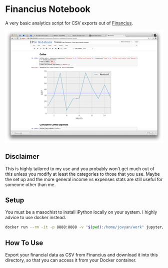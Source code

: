 # Financius Notebook

A very basic analytics script for CSV exports out of
[Financius](https://play.google.com/store/apps/details?id=com.code44.finance).

![](screenshot.png)

## Disclaimer

This is highly tailored to my use and you probably won't get much out of this
unless you modify at least the categories to those that you use. Maybe the set
up and the more general income vs expenses stats are still useful for someone
other than me.

## Setup

You must be a masochist to install iPython locally on your system. I highly
advice to use docker instead.

```bash
docker run --rm -it -p 8888:8888 -v "$(pwd):/home/jovyan/work" jupyter/scipy-notebook@8015c88c4b11
```

## How To Use

Export your financial data as CSV from Financius and download it into this
directory, so that you can access it from your Docker container.
